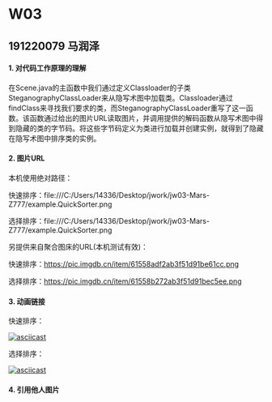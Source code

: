 # W03

## 191220079 马润泽

#### 1. 对代码工作原理的理解

​		在Scene.java的主函数中我们通过定义Classloader的子类SteganographyClassLoader来从隐写术图中加载类。Classloader通过findClass来寻找我们要求的类，而SteganographyClassLoader重写了这一函数。该函数通过给出的图片URL读取图片，并调用提供的解码函数从隐写术图中得到隐藏的类的字节码。将这些字节码定义为类进行加载并创建实例，就得到了隐藏在隐写术图中排序类的实例。

#### 2. 图片URL

本机使用绝对路径：

快速排序：file:///C:/Users/14336/Desktop/jwork/jw03-Mars-Z777/example.QuickSorter.png

选择排序：file:///C:/Users/14336/Desktop/jwork/jw03-Mars-Z777/example.QuickSorter.png

另提供来自聚合图床的URL(本机测试有效)：

快速排序：https://pic.imgdb.cn/item/61558adf2ab3f51d91be61cc.png

选择排序：https://pic.imgdb.cn/item/61558b272ab3f51d91bec5ee.png

#### 3. 动画链接

快速排序：

[![asciicast](https://asciinema.org/a/438967.svg)](https://asciinema.org/a/438967)

选择排序：

[![asciicast](https://asciinema.org/a/438968.svg)](https://asciinema.org/a/438968)

#### 4. 引用他人图片